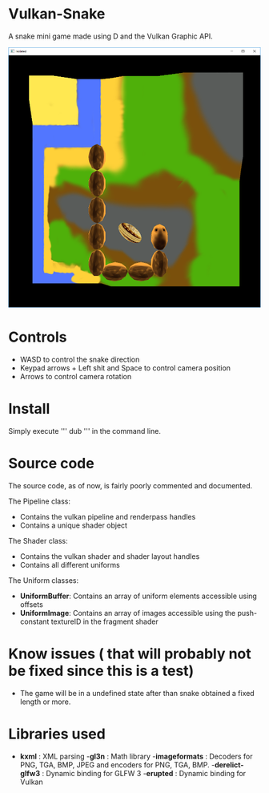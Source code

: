 # Vulkan-Snake

A snake mini game made using D and the Vulkan Graphic API.

[![Preview](https://github.com/Begah/Vulkan-Snake/blob/master/Screenshot.png)](https://github.com/Begah/Vulkan-Snake)

# Controls

- WASD to control the snake direction
- Keypad arrows + Left shit and Space to control camera position
- Arrows to control camera rotation

# Install

Simply execute
'''
dub
'''
in the command line.

# Source code

The source code, as of now, is fairly poorly commented and documented.

The Pipeline class:
- Contains the vulkan pipeline and renderpass handles
- Contains a unique shader object

The Shader class:
- Contains the vulkan shader and shader layout handles
- Contains all different uniforms

The Uniform classes:
- **UniformBuffer**: Contains an array of uniform elements accessible using offsets
- **UniformImage**: Contains an array of images accessible using the push-constant textureID in the fragment shader

# Know issues ( that will probably not be fixed since this is a test)

- The game will be in a undefined state after than snake obtained a fixed length or more.

# Libraries used

- **kxml** : XML parsing
-**gl3n** : Math library
-**imageformats** : Decoders for PNG, TGA, BMP, JPEG and encoders for PNG, TGA, BMP.
-**derelict-glfw3** : Dynamic binding for GLFW 3
-**erupted** : Dynamic binding for Vulkan